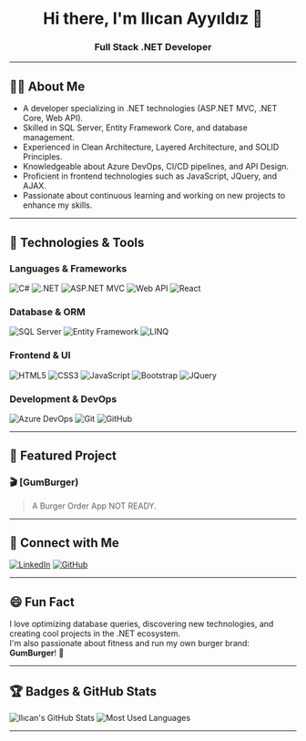 <h1 align="center">Hi there, I'm Ilıcan Ayyıldız 👋</h1>

<h3 align="center">Full Stack .NET Developer</h3>

---

## 🧑‍💻 About Me

- A developer specializing in .NET technologies (ASP.NET MVC, .NET Core, Web API).  
- Skilled in SQL Server, Entity Framework Core, and database management.  
- Experienced in Clean Architecture, Layered Architecture, and SOLID Principles.  
- Knowledgeable about Azure DevOps, CI/CD pipelines, and API Design.  
- Proficient in frontend technologies such as JavaScript, JQuery, and AJAX.  
- Passionate about continuous learning and working on new projects to enhance my skills.

---

## 🚀 Technologies & Tools

### Languages & Frameworks
![C#](https://img.shields.io/badge/C%23-239120?style=for-the-badge&logo=c-sharp&logoColor=white)
![.NET](https://img.shields.io/badge/.NET-512BD4?style=for-the-badge&logo=dotnet&logoColor=white)
![ASP.NET MVC](https://img.shields.io/badge/ASP.NET%20MVC-512BD4?style=for-the-badge)
![Web API](https://img.shields.io/badge/Web%20API-512BD4?style=for-the-badge)
![React](https://img.shields.io/badge/React-20232A?style=for-the-badge&logo=react&logoColor=61DAFB)

### Database & ORM
![SQL Server](https://img.shields.io/badge/SQL%20Server-CC2927?style=for-the-badge&logo=microsoftsqlserver&logoColor=white)
![Entity Framework](https://img.shields.io/badge/Entity%20Framework-512BD4?style=for-the-badge)
![LINQ](https://img.shields.io/badge/LINQ-512BD4?style=for-the-badge)

### Frontend & UI
![HTML5](https://img.shields.io/badge/HTML5-E34F26?style=for-the-badge&logo=html5&logoColor=white)
![CSS3](https://img.shields.io/badge/CSS3-1572B6?style=for-the-badge&logo=css3&logoColor=white)
![JavaScript](https://img.shields.io/badge/JavaScript-F7DF1E?style=for-the-badge&logo=javascript&logoColor=black)
![Bootstrap](https://img.shields.io/badge/Bootstrap-7952B3?style=for-the-badge&logo=bootstrap&logoColor=white)
![JQuery](https://img.shields.io/badge/jQuery-0769AD?style=for-the-badge&logo=jquery&logoColor=white)

### Development & DevOps
![Azure DevOps](https://img.shields.io/badge/Azure%20DevOps-0078D7?style=for-the-badge&logo=azuredevops&logoColor=white)
![Git](https://img.shields.io/badge/Git-F05032?style=for-the-badge&logo=git&logoColor=white)
![GitHub](https://img.shields.io/badge/GitHub-100000?style=for-the-badge&logo=github&logoColor=white)

---

## 📌 Featured Project

### 🎬 [GumBurger)

> A Burger Order App NOT READY.

---

## 🤝 Connect with Me

[![LinkedIn](https://img.shields.io/badge/LinkedIn-0A66C2?style=for-the-badge&logo=linkedin&logoColor=white)](https://linkedin.com/in/ilicanayyildiz)
[![GitHub](https://img.shields.io/badge/GitHub-100000?style=for-the-badge&logo=github&logoColor=white)](https://github.com/ilicanayyildiz)

---

## 😄 Fun Fact

I love optimizing database queries, discovering new technologies, and creating cool projects in the .NET ecosystem.  
I'm also passionate about fitness and run my own burger brand: **GumBurger**! 🍔

---

## 🏆 Badges & GitHub Stats

![Ilıcan's GitHub Stats](https://github-readme-stats.vercel.app/api?username=ilicanayyildiz&show_icons=true&theme=tokyonight)
![Most Used Languages](https://github-readme-stats.vercel.app/api/top-langs/?username=ilicanayyildiz&layout=compact&theme=tokyonight)

---
